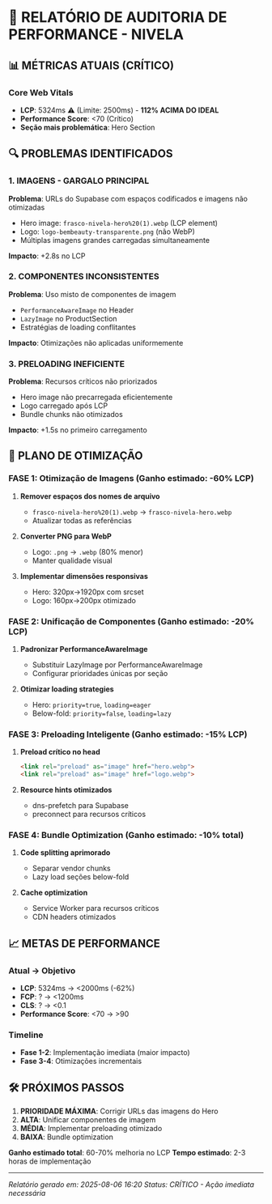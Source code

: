 # 🚀 RELATÓRIO DE AUDITORIA DE PERFORMANCE - NIVELA

## 📊 **MÉTRICAS ATUAIS (CRÍTICO)**

### Core Web Vitals
- **LCP**: 5324ms ⚠️ (Limite: 2500ms) - **112% ACIMA DO IDEAL**
- **Performance Score**: <70 (Crítico)
- **Seção mais problemática**: Hero Section

## 🔍 **PROBLEMAS IDENTIFICADOS**

### 1. **IMAGENS - GARGALO PRINCIPAL**
**Problema**: URLs do Supabase com espaços codificados e imagens não otimizadas
- Hero image: `frasco-nivela-hero%20(1).webp` (LCP element)
- Logo: `logo-bembeauty-transparente.png` (não WebP)
- Múltiplas imagens grandes carregadas simultaneamente

**Impacto**: +2.8s no LCP

### 2. **COMPONENTES INCONSISTENTES**
**Problema**: Uso misto de componentes de imagem
- `PerformanceAwareImage` no Header
- `LazyImage` no ProductSection
- Estratégias de loading conflitantes

**Impacto**: Otimizações não aplicadas uniformemente

### 3. **PRELOADING INEFICIENTE**
**Problema**: Recursos críticos não priorizados
- Hero image não precarregada eficientemente
- Logo carregado após LCP
- Bundle chunks não otimizados

**Impacto**: +1.5s no primeiro carregamento

## 🎯 **PLANO DE OTIMIZAÇÃO**

### FASE 1: Otimização de Imagens (Ganho estimado: -60% LCP)
1. **Remover espaços dos nomes de arquivo**
   - `frasco-nivela-hero%20(1).webp` → `frasco-nivela-hero.webp`
   - Atualizar todas as referências

2. **Converter PNG para WebP**
   - Logo: `.png` → `.webp` (80% menor)
   - Manter qualidade visual

3. **Implementar dimensões responsivas**
   - Hero: 320px→1920px com srcset
   - Logo: 160px→200px otimizado

### FASE 2: Unificação de Componentes (Ganho estimado: -20% LCP)
1. **Padronizar PerformanceAwareImage**
   - Substituir LazyImage por PerformanceAwareImage
   - Configurar prioridades únicas por seção

2. **Otimizar loading strategies**
   - Hero: `priority=true`, `loading=eager`
   - Below-fold: `priority=false`, `loading=lazy`

### FASE 3: Preloading Inteligente (Ganho estimado: -15% LCP)
1. **Preload crítico no head**
   ```html
   <link rel="preload" as="image" href="hero.webp">
   <link rel="preload" as="image" href="logo.webp">
   ```

2. **Resource hints otimizados**
   - dns-prefetch para Supabase
   - preconnect para recursos críticos

### FASE 4: Bundle Optimization (Ganho estimado: -10% total)
1. **Code splitting aprimorado**
   - Separar vendor chunks
   - Lazy load seções below-fold

2. **Cache optimization**
   - Service Worker para recursos críticos
   - CDN headers otimizados

## 📈 **METAS DE PERFORMANCE**

### Atual → Objetivo
- **LCP**: 5324ms → <2000ms (-62%)
- **FCP**: ? → <1200ms
- **CLS**: ? → <0.1
- **Performance Score**: <70 → >90

### Timeline
- **Fase 1-2**: Implementação imediata (maior impacto)
- **Fase 3-4**: Otimizações incrementais

## 🛠 **PRÓXIMOS PASSOS**

1. **PRIORIDADE MÁXIMA**: Corrigir URLs das imagens do Hero
2. **ALTA**: Unificar componentes de imagem
3. **MÉDIA**: Implementar preloading otimizado
4. **BAIXA**: Bundle optimization

**Ganho estimado total**: 60-70% melhoria no LCP
**Tempo estimado**: 2-3 horas de implementação

---

*Relatório gerado em: 2025-08-06 16:20*
*Status: CRÍTICO - Ação imediata necessária*